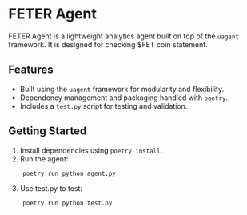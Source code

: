 # FETER Agent

FETER Agent is a lightweight analytics agent built on top of the `uagent` framework. 
It is designed for checking $FET coin statement.

## Features
- Built using the `uagent` framework for modularity and flexibility.
- Dependency management and packaging handled with `poetry`.
- Includes a `test.py` script for testing and validation.

## Getting Started
1. Install dependencies using `poetry install`.
2. Run the agent: 
```bash
    poetry run python agent.py
```
3. Use test.py to test:
```bash
    poetry run python test.py
```
